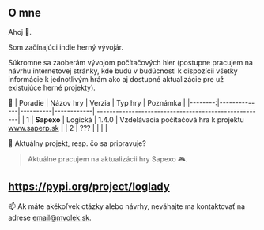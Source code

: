 ## O mne

Ahoj 👋.

Som začínajúci indie herný vývojár.

Súkromne sa zaoberám vývojom počítačových hier (postupne pracujem na návrhu internetovej stránky, kde budú v budúcnosti k dispozícii všetky informácie k jednotlivým hrám ako aj dostupné aktualizácie pre už existujúce herné projekty).

🧰 
| Poradie | Názov hry    |  Verzia  |  Typ hry   | Poznámka                                             |
|--------:|--------------|----------|------------| -----------------------------------------------------|
|    1    | **Sapexo**   | Logická  |  1.4.0     | Vzdelávacia počítačová hra k projektu www.saperp.sk  |
|    2    | ???          |          |            |                                                      |

🧭 Aktuálny projekt, resp. čo sa pripravuje?
> Aktuálne pracujem na aktualizácii hry Sapexo 🎮.

https://pypi.org/project/loglady
---
📫 Ak máte akékoľvek otázky alebo návrhy, neváhajte ma kontaktovať na adrese email@mvolek.sk. 

<!-- TO DO: Dalšie informácie pridám neskôr 
---
> Ak máte akékoľvek otázky alebo návrhy, neváhajte ma kontaktovať na adrese email@mvolek.sk. 

🛠️  💸
👾  💎
🧰  ⚠️
📱  ☕️
🔊  


- [x] #739
- [ ] https://github.com/octo-org/octo-repo/issues/740
- [ ] Add delight to the experience when all tasks are complete :tada:


Here is a simple footnote[^1].

A footnote can also have multiple lines[^2].

[^1]: My reference.
[^2]: To add line breaks within a footnote, prefix new lines with 2 spaces.
  This is a second line.




> [!NOTE]
> Useful information that users should know, even when skimming content.

> [!TIP]
> Helpful advice for doing things better or more easily.

> [!IMPORTANT]
> Key information users need to know to achieve their goal.

> [!WARNING]
> Urgent info that needs immediate user attention to avoid problems.

> [!CAUTION]
> Advises about risks or negative outcomes of certain actions.

-->




<!--
**emvepro/emvepro** is a ✨ _special_ ✨ repository because its `README.md` (this file) appears on your GitHub profile.

Here are some ideas to get you started:

- 🔭 I’m currently working on ...
- 🌱 I’m currently learning ...
- 👯 I’m looking to collaborate on ...
- 🤔 I’m looking for help with ...
- 💬 Ask me about ...
- 📫 How to reach me: ...
- 😄 Pronouns: ...
- ⚡ Fun fact: ...
-->
